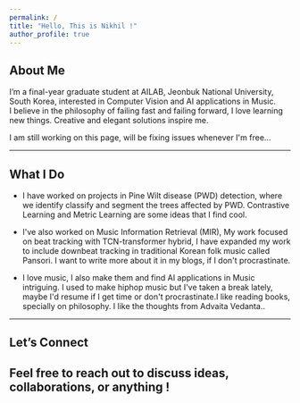 ```yaml
---
permalink: /
title: "Hello, This is Nikhil !"
author_profile: true
---
```


## About Me  
I’m a final-year graduate student at AILAB, Jeonbuk National University, South Korea, interested in Computer Vision and AI applications in Music.  
I believe in the philosophy of failing fast and failing forward, I love learning new things. Creative and elegant solutions inspire me. 

I am still working on this page, will be fixing issues whenever I'm free... 

---

## What I Do  

- I have worked on projects in Pine Wilt disease (PWD) detection, where we identify classify and segment the trees affected by PWD. Contrastive Learning and Metric Learning are some ideas that I find cool.

- I've also worked on Music Information Retrieval (MIR), My work focused on beat tracking with TCN-transformer hybrid, I have expanded my work to include downbeat tracking in traditional Korean folk music called Pansori. I want to write more about it in my blogs, if I don't procrastinate. 

- I love music, I also make them and find AI applications in Music intriguing. I used to make hiphop music but I've taken a break lately, maybe I'd resume if I get time or don't procrastinate.I like reading books, specially on philosophy. I like the thoughts from Advaita Vedanta..
---

## Let’s Connect  
Feel free to reach out to discuss ideas, collaborations, or anything !  
---
